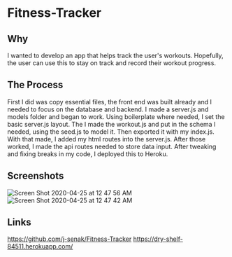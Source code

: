 # Fitness-Tracker

## Why
I wanted to develop an app that helps track the user's workouts. Hopefully, the user can use this to stay on track and record their workout progress.

## The Process
First I did was copy essential files, the front end was built already and I needed to focus on the database and backend. I made a server.js and models folder and began to work. Using boilerplate where needed, I set the basic server.js layout. The I made the workout.js and put in the schema I needed, using the seed.js to model it. Then exported it with my index.js. With that made, I added my html routes into the server.js. After those worked, I made the api routes needed to store data input. After tweaking and fixing breaks in my code, I deployed this to Heroku.

## Screenshots
![Screen Shot 2020-04-25 at 12 47 56 AM](https://user-images.githubusercontent.com/59843943/80715166-f9a7c900-8ac3-11ea-9085-8e3fa0d5c239.png)
![Screen Shot 2020-04-25 at 12 47 42 AM](https://user-images.githubusercontent.com/59843943/80715176-fe6c7d00-8ac3-11ea-9765-5e979d517124.png)


## Links
https://github.com/j-senak/Fitness-Tracker
https://dry-shelf-84511.herokuapp.com/
